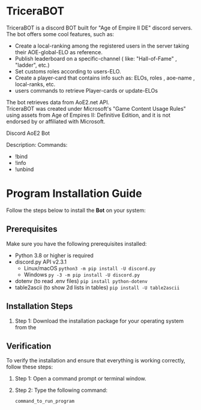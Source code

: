 # TriceraBOT

TriceraBOT is a discord BOT built for "Age of Empire II DE" discord servers.  
The bot offers some cool features, such as:  
- Create a local-ranking among the registered users in the server taking their AOE-global-ELO as reference.
- Publish leaderboard on a specific-channel ( like: "Hall-of-Fame" , "ladder", etc.)
- Set customs roles according to users-ELO.
- Create a player-card that contains info such as: ELOs, roles , aoe-name , local-ranks, etc.
- users commands to retrieve Player-cards or update-ELOs

The bot retrieves data from AoE2.net API.  
TriceraBOT was created under Microsoft's "Game Content Usage Rules" using assets from Age of Empires II: Definitive Edition, and it is not endorsed by or affiliated with Microsoft.


Discord AoE2 Bot

Description:
Commands:
 - !bind
 - !info
 - !unbind

# Program Installation Guide

Follow the steps below to install the **Bot** on your system:

## Prerequisites
Make sure you have the following prerequisites installed:

- Python 3.8 or higher is required
- discord.py API v2.3.1
    - Linux/macOS   `python3 -m pip install -U discord.py`
    - Windows       `py -3 -m pip install -U discord.py`
- dotenv (to read .env files) `pip install python-dotenv`
- table2ascii (to show 2d lists in tables) `pip install -U table2ascii`

## Installation Steps

1. Step 1: Download the installation package for your operating system from the 


## Verification

To verify the installation and ensure that everything is working correctly, follow these steps:

1. Step 1: Open a command prompt or terminal window.

2. Step 2: Type the following command:

   ```shell
   command_to_run_program

